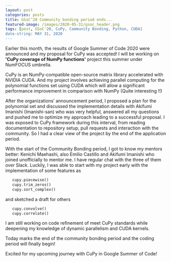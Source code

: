 ```yaml
---
layout: post
categories: posts
title: GSoC’20 Community bonding period ends...
featured-image: /images/2020-05-31/gsoc_header.png
tags: [post, GSoC'20, CuPy, Community Bonding, Python, CUDA]
date-string: MAY 31, 2020
---
```

<script src="//ajax.googleapis.com/ajax/libs/jquery/1.9.1/jquery.min.js"></script>
<script>window.jQuery || document.write('<script src="_/js/libs/jquery-1.9.1.min.js"><\/script>')</script>


Earlier this month, the results of Google Summer of Code 2020 were announced and my proposal for CuPy was accepted!
I will be working on **'CuPy coverage of NumPy functions'** project this summer under NumFOCUS umbrella.

CuPy is an NumPy-compatible open-source matrix library accelerated with NVIDIA CUDA.
And my project involves achieving parallel computing for the polynomial functions set using CUDA which will allow a significant performance improvement in comparison with NumPy (Quite interesting !!)

After the organizations’ announcement period, I proposed a plan for the polynomial set and discussed the implementation details with Akifumi Imanishi (Imanishi-san) who was very helpful, answered all my questions and pushed me to optimize my approach leading to a successful proposal. I was exposed to CuPy framework during this interval, from reading documentation to repository setup, pull requests and interaction with the community. So I had a clear view of the project by the end of the application period.


With the start of the Community Bonding period, I got to know my mentors better: Kenichi Maehashi, also Emilio Castillo and Akifumi Imanishi who joined unofficially to mentor me. I have regular chat with the three of them over Slack. Luckily, I was able to start with my project early with the implementation of some features as 

```python
   cupy.piecewise()
   cupy.trim_zeros()
   cupy.sort_complex()
```

and sketched a draft for others 

```python
   cupy.convolve()
   cupy.correlate()
```
I am still working on code refinement of meet CuPy standards while deepening my knowledge of dynamic parallelism and CUDA kernels.

Today marks the end of the community bonding period and the coding period will finally begin! 

Excited for my upcoming journey with CuPy in Google Summer of Code!


